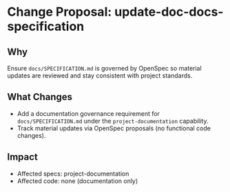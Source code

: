 # Change Proposal: update-doc-docs-specification

## Why

Ensure `docs/SPECIFICATION.md` is governed by OpenSpec so material updates are reviewed and stay consistent with project standards.

## What Changes

- Add a documentation governance requirement for `docs/SPECIFICATION.md` under the `project-documentation` capability.
- Track material updates via OpenSpec proposals (no functional code changes).

## Impact

- Affected specs: project-documentation
- Affected code: none (documentation only)
